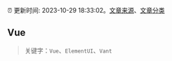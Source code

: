 :alarm_clock: 更新时间: 2023-10-29 18:33:02。[文章来源](/README.md)、[文章分类](/TAGS.md)

## Vue


> 关键字：`Vue`、`ElementUI`、`Vant`



